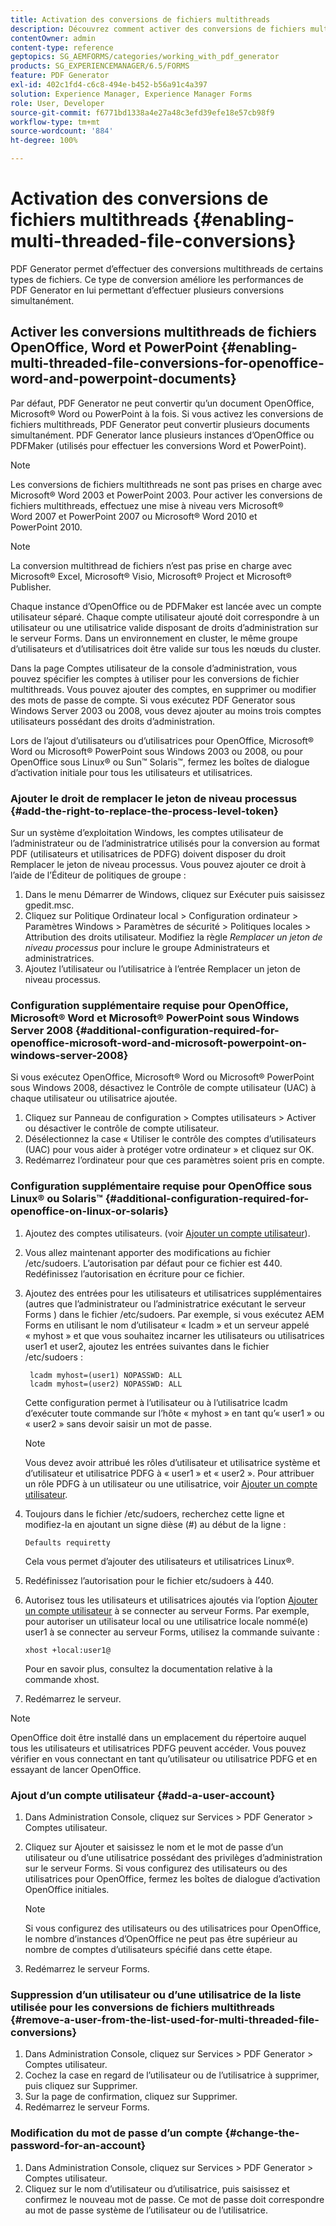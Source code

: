 ```yaml
---
title: Activation des conversions de fichiers multithreads
description: Découvrez comment activer des conversions de fichiers multithreads.
contentOwner: admin
content-type: reference
geptopics: SG_AEMFORMS/categories/working_with_pdf_generator
products: SG_EXPERIENCEMANAGER/6.5/FORMS
feature: PDF Generator
exl-id: 402c1fd4-c6c8-494e-b452-b56a91c4a397
solution: Experience Manager, Experience Manager Forms
role: User, Developer
source-git-commit: f6771bd1338a4e27a48c3efd39efe18e57cb98f9
workflow-type: tm+mt
source-wordcount: '884'
ht-degree: 100%

---
```


# Activation des conversions de fichiers multithreads {#enabling-multi-threaded-file-conversions}

PDF Generator permet d’effectuer des conversions multithreads de certains types de fichiers. Ce type de conversion améliore les performances de PDF Generator en lui permettant d’effectuer plusieurs conversions simultanément.

## Activer les conversions multithreads de fichiers OpenOffice, Word et PowerPoint {#enabling-multi-threaded-file-conversions-for-openoffice-word-and-powerpoint-documents}

Par défaut, PDF Generator ne peut convertir qu’un document OpenOffice, Microsoft® Word ou PowerPoint à la fois. Si vous activez les conversions de fichiers multithreads, PDF Generator peut convertir plusieurs documents simultanément. PDF Generator lance plusieurs instances d’OpenOffice ou PDFMaker (utilisés pour effectuer les conversions Word et PowerPoint).

>[!NOTE]
>
>Les conversions de fichiers multithreads ne sont pas prises en charge avec Microsoft® Word 2003 et PowerPoint 2003. Pour activer les conversions de fichiers multithreads, effectuez une mise à niveau vers Microsoft® Word 2007 et PowerPoint 2007 ou Microsoft® Word 2010 et PowerPoint 2010.

>[!NOTE]
>
>La conversion multithread de fichiers n’est pas prise en charge avec Microsoft® Excel, Microsoft® Visio, Microsoft® Project et Microsoft® Publisher.

Chaque instance d’OpenOffice ou de PDFMaker est lancée avec un compte utilisateur séparé. Chaque compte utilisateur ajouté doit correspondre à un utilisateur ou une utilisatrice valide disposant de droits d’administration sur le serveur Forms. Dans un environnement en cluster, le même groupe d’utilisateurs et d’utilisatrices doit être valide sur tous les nœuds du cluster.

Dans la page Comptes utilisateur de la console d’administration, vous pouvez spécifier les comptes à utiliser pour les conversions de fichier multithreads. Vous pouvez ajouter des comptes, en supprimer ou modifier des mots de passe de compte. Si vous exécutez PDF Generator sous Windows Server 2003 ou 2008, vous devez ajouter au moins trois comptes utilisateurs possédant des droits d’administration.

Lors de l’ajout d’utilisateurs ou d’utilisatrices pour OpenOffice, Microsoft® Word ou Microsoft® PowerPoint sous Windows 2003 ou 2008, ou pour OpenOffice sous Linux® ou Sun™ Solaris™, fermez les boîtes de dialogue d’activation initiale pour tous les utilisateurs et utilisatrices.

### Ajouter le droit de remplacer le jeton de niveau processus {#add-the-right-to-replace-the-process-level-token}

Sur un système d’exploitation Windows, les comptes utilisateur de l’administrateur ou de l’administratrice utilisés pour la conversion au format PDF (utilisateurs et utilisatrices de PDFG) doivent disposer du droit Remplacer le jeton de niveau processus. Vous pouvez ajouter ce droit à l’aide de l’Éditeur de politiques de groupe :

1. Dans le menu Démarrer de Windows, cliquez sur Exécuter puis saisissez gpedit.msc.
1. Cliquez sur Politique Ordinateur local > Configuration ordinateur > Paramètres Windows > Paramètres de sécurité > Politiques locales > Attribution des droits utilisateur. Modifiez la règle *Remplacer un jeton de niveau processus* pour inclure le groupe Administrateurs et administratrices.
1. Ajoutez l’utilisateur ou l’utilisatrice à l’entrée Remplacer un jeton de niveau processus.

### Configuration supplémentaire requise pour OpenOffice, Microsoft® Word et Microsoft® PowerPoint sous Windows Server 2008 {#additional-configuration-required-for-openoffice-microsoft-word-and-microsoft-powerpoint-on-windows-server-2008}

Si vous exécutez OpenOffice, Microsoft® Word ou Microsoft® PowerPoint sous Windows 2008, désactivez le Contrôle de compte utilisateur (UAC) à chaque utilisateur ou utilisatrice ajoutée.

1. Cliquez sur Panneau de configuration > Comptes utilisateurs > Activer ou désactiver le contrôle de compte utilisateur.
1. Désélectionnez la case « Utiliser le contrôle des comptes d’utilisateurs (UAC) pour vous aider à protéger votre ordinateur » et cliquez sur OK.
1. Redémarrez l’ordinateur pour que ces paramètres soient pris en compte.

### Configuration supplémentaire requise pour OpenOffice sous Linux® ou Solaris™ {#additional-configuration-required-for-openoffice-on-linux-or-solaris}

1. Ajoutez des comptes utilisateurs. (voir [Ajouter un compte utilisateur](enabling-multi-threaded-file-conversions.md#add-a-user-account)).
1. Vous allez maintenant apporter des modifications au fichier /etc/sudoers. L’autorisation par défaut pour ce fichier est 440. Redéfinissez l’autorisation en écriture pour ce fichier.
1. Ajoutez des entrées pour les utilisateurs et utilisatrices supplémentaires (autres que l’administrateur ou l’administratrice exécutant le serveur Forms ) dans le fichier /etc/sudoers. Par exemple, si vous exécutez AEM Forms en utilisant le nom d’utilisateur « Icadm » et un serveur appelé « myhost » et que vous souhaitez incarner les utilisateurs ou utilisatrices user1 et user2, ajoutez les entrées suivantes dans le fichier /etc/sudoers :

   ```shell
    lcadm myhost=(user1) NOPASSWD: ALL
    lcadm myhost=(user2) NOPASSWD: ALL
   ```

   Cette configuration permet à l’utilisateur ou à l’utilisatrice lcadm d’exécuter toute commande sur l’hôte « myhost » en tant qu’« user1 » ou « user2 » sans devoir saisir un mot de passe.

   >[!NOTE]
   >
   >Vous devez avoir attribué les rôles d’utilisateur et utilisatrice système et d’utilisateur et utilisatrice PDFG à « user1 » et « user2 ». Pour attribuer un rôle PDFG à un utilisateur ou une utilisatrice, voir [Ajouter un compte utilisateur](enabling-multi-threaded-file-conversions.md#add-a-user-account).

1. Toujours dans le fichier /etc/sudoers, recherchez cette ligne et modifiez-la en ajoutant un signe dièse (#) au début de la ligne :

   ```shell
   Defaults requiretty
   ```

   Cela vous permet d’ajouter des utilisateurs et utilisatrices Linux®.

1. Redéfinissez l’autorisation pour le fichier etc/sudoers à 440.
1. Autorisez tous les utilisateurs et utilisatrices ajoutés via l’option [Ajouter un compte utilisateur](enabling-multi-threaded-file-conversions.md#add-a-user-account) à se connecter au serveur Forms. Par exemple, pour autoriser un utilisateur local ou une utilisatrice locale nommé(e) user1 à se connecter au serveur Forms, utilisez la commande suivante :

   `xhost +local:user1@`

   Pour en savoir plus, consultez la documentation relative à la commande xhost.

1. Redémarrez le serveur.

>[!NOTE]
>
>OpenOffice doit être installé dans un emplacement du répertoire auquel tous les utilisateurs et utilisatrices PDFG peuvent accéder. Vous pouvez vérifier en vous connectant en tant qu’utilisateur ou utilisatrice PDFG et en essayant de lancer OpenOffice.

### Ajout d’un compte utilisateur {#add-a-user-account}

1. Dans Administration Console, cliquez sur Services > PDF Generator > Comptes utilisateur.
1. Cliquez sur Ajouter et saisissez le nom et le mot de passe d’un utilisateur ou d’une utilisatrice possédant des privilèges d’administration sur le serveur Forms. Si vous configurez des utilisateurs ou des utilisatrices pour OpenOffice, fermez les boîtes de dialogue d’activation OpenOffice initiales.

   >[!NOTE]
   >
   >Si vous configurez des utilisateurs ou des utilisatrices pour OpenOffice, le nombre d’instances d’OpenOffice ne peut pas être supérieur au nombre de comptes d’utilisateurs spécifié dans cette étape.

1. Redémarrez le serveur Forms.

### Suppression d’un utilisateur ou d’une utilisatrice de la liste utilisée pour les conversions de fichiers multithreads {#remove-a-user-from-the-list-used-for-multi-threaded-file-conversions}

1. Dans Administration Console, cliquez sur Services > PDF Generator > Comptes utilisateur.
1. Cochez la case en regard de l’utilisateur ou de l’utilisatrice à supprimer, puis cliquez sur Supprimer.
1. Sur la page de confirmation, cliquez sur Supprimer.
1. Redémarrez le serveur Forms.

### Modification du mot de passe d’un compte {#change-the-password-for-an-account}

1. Dans Administration Console, cliquez sur Services > PDF Generator > Comptes utilisateur.
1. Cliquez sur le nom d’utilisateur ou d’utilisatrice, puis saisissez et confirmez le nouveau mot de passe. Ce mot de passe doit correspondre au mot de passe système de l’utilisateur ou de l’utilisatrice.
